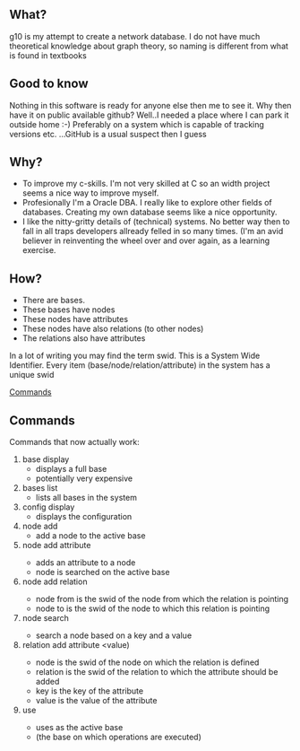 ## What?
g10 is my attempt to create a network database.
I do not have much theoretical knowledge about graph theory, so naming is different from what is found in textbooks

## Good to know
Nothing in this software is ready for anyone else then me to see it.
Why then have it on public available github? Well..I needed a place where I can park it outside home :-) Preferably on a system which is capable of tracking versions etc. ...GitHub is a usual suspect then I guess 

## Why?
- To improve my c-skills. I'm not very skilled at C so an width project seems a nice way to improve myself.
- Profesionally I'm a Oracle DBA. I really like to explore other fields of databases. Creating my own database seems like a nice opportunity.
- I like the nitty-gritty details of (technical) systems. No better way then to fall in all traps developers allready felled in so many times. (I'm an avid believer in reinventing the wheel over and over again, as a learning exercise.
  
## How?
- There are bases.
- These bases have nodes
- These nodes have attributes
- These nodes have also relations (to other nodes)
- The relations also have attributes

In a lot of writing you may find the term swid. This is a System Wide Identifier. Every item (base/node/relation/attribute) in the system has a unique swid

[Commands](docs/commands.md)


## Commands
Commands that now actually work:
1. base display
   - displays a full base
   - potentially very expensive
2. bases list
   - lists all bases in the system
3. config display
   - displays the configuration
4. node add
   - add a node to the active base
5. node add attribute <node swid> <key> <value>
   - adds an attribute to a node
   - node is searched on the active base
6. node add relation <node from> <node to>
   - node from is the swid of the node from which the relation is pointing
   - node to is the swid of the node to which this relation is pointing
7. node search <key> <value>
   - search a node based on a key and a value
8. relation add attribute <node> <relation> <key> <value)
   - node is the swid of the node on which the relation is defined
   - relation is the swid of the relation to which the attribute should be added
   - key is the key of the attribute
   - value is the value of the attribute
7. use <swid>
   - uses <swid> as the active base
   - (the base on which operations are executed)
